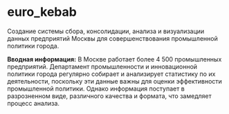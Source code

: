 # euro_kebab
Создание системы сбора, консолидации, анализа и визуализации данных предприятий Москвы для совершенствования промышленной политики города.

**Вводная информация:**
В Москве работает более 4 500 промышленных предприятий. Департамент промышленности и инновационной политики города регулярно собирает и анализирует статистику по их деятельности, поскольку эти данные важны для оценки эффективности промышленной политики. Однако информация поступает в разрозненном виде, различного качества и формата, что замедляет процесс анализа.

